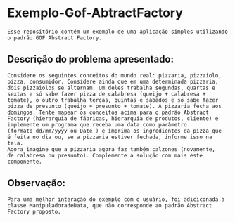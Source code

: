 # Exemplo-Gof-AbtractFactory
    Esse repositório contém um exemplo de uma aplicação simples utilizando o padrão GOF Abstract Factory.

## **Descrição do problema apresentado:**

    Considere os seguintes conceitos do mundo real: pizzaria, pizzaiolo,
    pizza, consumidor. Considere ainda que em uma determinada pizzaria,
    dois pizzaiolos se alternam. Um deles trabalha segundas, quartas e
    sextas e só sabe fazer pizza de calabresa (queijo + calabresa +
    tomate), o outro trabalha terças, quintas e sábados e só sabe fazer
    pizza de presunto (queijo + presunto + tomate). A pizzaria fecha aos
    domingos. Tente mapear os conceitos acima para o padrão Abstract
    Factory (hierarquia de fábricas, hierarquia de produtos, cliente) e
    implemente um programa que receba uma data como parâmetro
    (formato dd/mm/yyyy ou Date ) e imprima os ingredientes da pizza que
    é feita no dia ou, se a pizzaria estiver fechada, informe isso na tela.
    Agora imagine que a pizzaria agora faz também calzones (novamente,
    de calabresa ou presunto). Complemente a solução com mais este
    componente.

## **Observação:**
    Para uma melhor interação do exemplo com o usuário, foi adiciconada a classe ManipuladoradeData, que não corresponde ao padrão Abstract Factory proposto.
